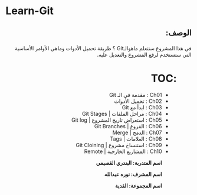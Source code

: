 
# Learn-Git



## <div dir=rtl>  الوصف:  <dir>
 <div dir=rtl> 
في هذا المشروع سنتعلم ماهوالـGit ؟ طريقة تحميل الأدوات  وماهي الأوامر الأساسية التي ستستخدم لرفع المشروع والتعديل عليه.
 <dir>


# <div dir=rtl> :TOC

- Ch01 : مقدمة في الـ Git
- Ch02 : تحميل الأدوات
- Ch03 : ابدأ مع Git
- Ch04 : مراحل الملفات | Git Stages
- Ch05 : استعراض تاريخ المشروع | Git log
- Ch06 : الفروع | Git Branches
- Ch07 : الدمج | Merge
- Ch08 : العلامات | Tags
- Ch09 : استنساخ مشروع | Git Cloining
- Ch10 : المشاريع الخارجية | Remote

<dir>
 
 <div dir=rtl> 
 
**اسم المتدربة: البندري القصيمي**

**اسم المشرف: نوره عبدالله**

**اسم المجموعة: القدية**

<div>

